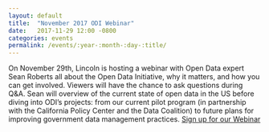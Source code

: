 ```yaml
---
layout: default
title:  "November 2017 ODI Webinar"
date:   2017-11-29 12:00 -0800
categories: events
permalink: /events/:year-:month-:day-:title/
---
```

On November 29th, Lincoln is hosting a webinar with Open Data expert Sean Roberts all about the Open Data Initiative, why it matters, and how you can get involved. Viewers will have the chance to ask questions during Q&A. 
Sean will overview of the current state of open data in the US before diving into ODI’s projects: from our current pilot program (in partnership with the California Policy Center and the Data Coalition) to future plans for improving government data management practices.
[Sign up for our Webinar](https://joinlincoln.us7.list-manage.com/track/click?u=37b038d35f4e6f93a44f0c907&id=c73c1ae27c&e=bd4756a2b2)
